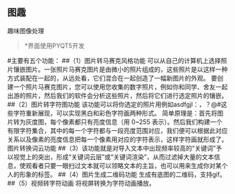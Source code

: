 图趣
------
趣味图像处理

> *界面使用PYQT5开发

#主要有五个功能：
##（1）图片转马赛克风格功能 
可以从自己的计算机上选择照片镶嵌图片。一张照片马赛克图片是由微小的照片组成的，这些照片是以这样一种方式装配在一起的，从远处看，它们混合在一起创造了一幅新图片的外观。
要创建一个照片马赛克图片，您可以使用您收集的数字照片，例如你和同学、舍友一起出游的照片，然后我们的软件会分析这些照片，然后将它们进行选定照片的镶嵌。
##（2）图片转字符图功能
该功能可以将你选定的照片用例如asdfgjl：，？@#这些字符重新展现，可以实现黑白和彩色字符画两种形式。
简单原理是：首先将图片转为灰度图，每个像素都只有亮度信息（用 0~255 表示）。然后我们构建一个有限字符集合，其中的每一个字符都与一段亮度范围对应，我们便可以根据此对应关系以及像素的亮度信息把每一个像素用对应的字符表示，这样字符画就形成了。
图片转换词云功能
##（3）该功能就是对导入文本中出现频率较高的“关键词”予以视觉上的突出，形成“关键词云层”或“关键词渲染”，从而过滤掉大量的文本信息，使观看者只要一眼扫过文本就可以领略文本的主旨，也可以用来生成你对某个人的形象的标签。
##（4）图片生成二维码功能
生成有底图的二维码，支持gif。
##（5）视频转字符动画
将视屏转换为字符动画播放。


